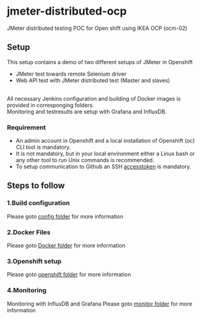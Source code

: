 # jmeter-distributed-ocp
JMeter distributed testing POC for Open shift using IKEA OCP (ocm-02)

## Setup

This setup contains a demo of two different setups of JMeter in Openshift
- JMeter test towards remote Selenium driver 
- Web API test with JMeter distributed test (Master and slaves) <br /><br />

All necessary Jenkins configuration and building of Docker images is provided in corresponging folders.<br />
Monitoring and testresults are setup with Grafana and InfluxDB.<br />

### Requirement

- An admin account in Openshift and a local installation of Openshift (oc) CLI tool is mandatory. <br />
- It is not mandatory, but in your local environment either a Linux bash or any other tool to run Unix commands is recommended. <br />
- To setup communication to Github an SSH [accesstoken](https://confluence.build.ingka.ikea.com/display/ICPW/Using+an+accesstoken+to+access+GitHub+Enterprise+repos)
 is mandatory.<br />


## Steps to follow

### 1.Build configuration

Please goto [config folder](./config/) for more information

### 2.Docker Files

Please goto [Docker folder](./Docker/) for more information

### 3.Openshift setup

Please goto [openshift folder](./openshift/) for more information

### 4.Monitoring

Monitoring with InfluxDB and Grafana
Please goto [monitor folder](./openshift/monitor/) for more information

